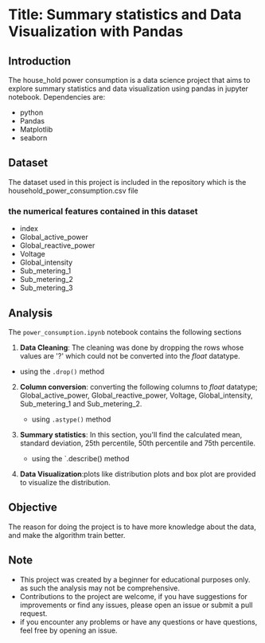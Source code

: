 # Title: Summary statistics and Data Visualization with Pandas

## Introduction
The house_hold power consumption is a data science project that aims to explore summary statistics and data visualization using pandas in jupyter notebook.
Dependencies are: 
- python
- Pandas
- Matplotlib
- seaborn

## Dataset
The dataset used in this project is included in the repository which is the household_power_consumption.csv file

### the numerical features contained in this dataset
- index
- Global_active_power
- Global_reactive_power
- Voltage
- Global_intensity
- Sub_metering_1
- Sub_metering_2
- Sub_metering_3

## Analysis
The `power_consumption.ipynb` notebook contains the following sections 
1. **Data Cleaning**: The cleaning was done by dropping the rows whose values are '?' which could not be converted into the *float* datatype.
  - using the `.drop()` method

2. **Column conversion**: converting the following columns to *float* datatype; Global_active_power, Global_reactive_power, Voltage, Global_intensity, Sub_metering_1 and Sub_metering_2.
   - using `.astype()` method

3. **Summary statistics**: In this section, you'll find the calculated mean, standard deviation, 25th percentile, 50th percentile and 75th percentile.
   - using the `.describe() method

4. **Data Visualization**:plots like distribution plots and box plot are provided to visualize the distribution.

## Objective
The reason for doing the project is to have more knowledge about the data, and make the algorithm train better.

## Note
- This project was created by a beginner for educational purposes only. as such the analysis may not be comprehensive.
- Contributions to the project are welcome, if you have suggestions for improvements or find any issues, please open an issue or submit a pull request.
- if you encounter any problems or have any questions or have questions, feel free by opening an issue.
